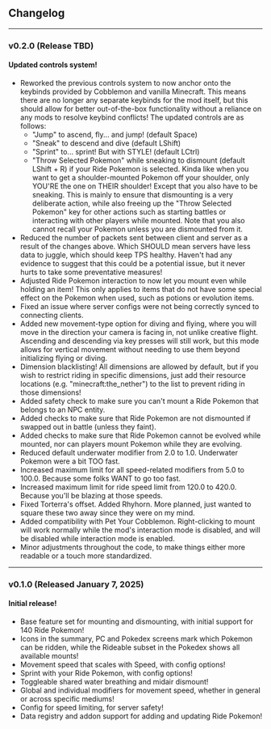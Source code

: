 ## Changelog

***

### v0.2.0 (Release TBD)

#### Updated controls system!

- Reworked the previous controls system to now anchor onto the keybinds provided by Cobblemon and vanilla Minecraft.
  This means there are no longer any separate keybinds for the mod itself, but this should allow for better
  out-of-the-box functionality without a reliance on any mods to resolve keybind conflicts! The updated controls are as
  follows:
    - "Jump" to ascend, fly... and jump! (default Space)
    - "Sneak" to descend and dive (default LShift)
    - "Sprint" to... sprint! But with STYLE! (default LCtrl)
    - "Throw Selected Pokemon" while sneaking to dismount (default LShift + R) if your Ride Pokemon is selected. Kinda
      like when you want to get a shoulder-mounted Pokemon off your shoulder, only YOU'RE the one on THEIR shoulder!
      Except that you also have to be sneaking. This is mainly to ensure that dismounting is a very deliberate action,
      while also freeing up the "Throw Selected Pokemon" key for other actions such as starting battles or interacting
      with other players while mounted. Note that you also cannot recall your Pokemon unless you are dismounted from it.
- Reduced the number of packets sent between client and server as a result of the changes above. Which SHOULD mean
  servers have less data to juggle, which should keep TPS healthy. Haven't had any evidence to suggest that this could
  be a potential issue, but it never hurts to take some preventative measures!
- Adjusted Ride Pokemon interaction to now let you mount even while holding an item! This only applies to items that do
  not have some special effect on the Pokemon when used, such as potions or evolution items.
- Fixed an issue where server configs were not being correctly synced to connecting clients.
- Added new movement-type option for diving and flying, where you will move in the direction your camera is facing in,
  not unlike creative flight. Ascending and descending via key presses will still work, but this mode allows for
  vertical movement without needing to use them beyond initializing flying or diving.
- Dimension blacklisting! All dimensions are allowed by default, but if you wish to restrict riding in specific
  dimensions, just add their resource locations (e.g. "minecraft:the_nether") to the list to prevent riding in those
  dimensions!
- Added safety check to make sure you can't mount a Ride Pokemon that belongs to an NPC entity.
- Added checks to make sure that Ride Pokemon are not dismounted if swapped out in battle (unless they faint).
- Added checks to make sure that Ride Pokemon cannot be evolved while mounted, nor can players mount Pokemon while they
  are evolving.
- Reduced default underwater modifier from 2.0 to 1.0. Underwater Pokemon were a bit TOO fast.
- Increased maximum limit for all speed-related modifiers from 5.0 to 100.0. Because some folks WANT to go too fast.
- Increased maximum limit for ride speed limit from 120.0 to 420.0. Because you'll be blazing at those speeds.
- Fixed Torterra's offset. Added Rhyhorn. More planned, just wanted to square these two away since they were on my mind.
- Added compatibility with Pet Your Cobblemon. Right-clicking to mount will work normally while the mod's interaction
  mode is disabled, and will be disabled while interaction mode is enabled.
- Minor adjustments throughout the code, to make things either more readable or a touch more standardized.

***

### v0.1.0 (Released January 7, 2025)

#### Initial release!

- Base feature set for mounting and dismounting, with initial support for 140 Ride Pokemon!
- Icons in the summary, PC and Pokedex screens mark which Pokemon can be ridden, while the Rideable subset in the
  Pokedex shows all available mounts!
- Movement speed that scales with Speed, with config options!
- Sprint with your Ride Pokemon, with config options!
- Toggleable shared water breathing and midair dismount!
- Global and individual modifiers for movement speed, whether in general or across specific mediums!
- Config for speed limiting, for server safety!
- Data registry and addon support for adding and updating Ride Pokemon!